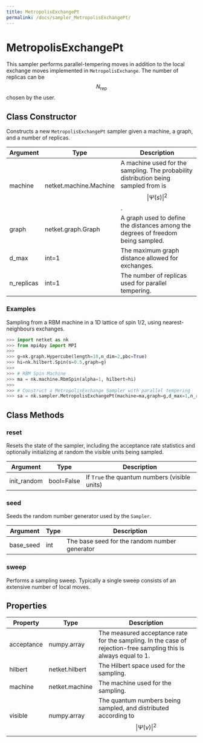 ```yaml
---
title: MetropolisExchangePt
permalink: /docs/sampler_MetropolisExchangePt/
---
```

# MetropolisExchangePt
This sampler performs parallel-tempering moves in addition to the local exchange moves implemented in `MetropolisExchange`. The number of replicas can be $$ N_{\mathrm{rep}} $$ chosen by the user.

## Class Constructor
Constructs a new ``MetropolisExchangePt`` sampler given a machine, a
graph, and a number of replicas.

| Argument |         Type         |                                            Description                                             |
|----------|----------------------|----------------------------------------------------------------------------------------------------|
|machine   |netket.machine.Machine|A machine used for the sampling. The probability distribution being sampled from is $$\|\Psi(s)\|^2$$.|
|graph     |netket.graph.Graph    |A graph used to define the distances among the degrees of freedom being sampled.                    |
|d_max     |int=1                 |The maximum graph distance allowed for exchanges.                                                   |
|n_replicas|int=1                 |The number of replicas used for parallel tempering.                                                 |


### Examples
Sampling from a RBM machine in a 1D lattice of spin 1/2, using
nearest-neighbours exchanges.

```python
>>> import netket as nk
>>> from mpi4py import MPI
>>>
>>> g=nk.graph.Hypercube(length=10,n_dim=2,pbc=True)
>>> hi=nk.hilbert.Spin(s=0.5,graph=g)
>>>
>>> # RBM Spin Machine
>>> ma = nk.machine.RbmSpin(alpha=1, hilbert=hi)
>>>
>>> # Construct a MetropolisExchange Sampler with parallel tempering
>>> sa = nk.sampler.MetropolisExchangePt(machine=ma,graph=g,d_max=1,n_replicas=16)

```



## Class Methods 
### reset
Resets the state of the sampler, including the acceptance rate statistics
and optionally initializing at random the visible units being sampled.

| Argument  |   Type   |                  Description                  |
|-----------|----------|-----------------------------------------------|
|init_random|bool=False|If ``True`` the quantum numbers (visible units)|


### seed
Seeds the random number generator used by the ``Sampler``.

|Argument |Type|                 Description                 |
|---------|----|---------------------------------------------|
|base_seed|int |The base seed for the random number generator|


### sweep
Performs a sampling sweep. Typically a single sweep
consists of an extensive number of local moves.



## Properties

| Property |               Type               |                                                        Description                                                        |
|----------|----------------------------------|---------------------------------------------------------------------------------------------------------------------------|
|acceptance|         numpy.array              | The measured acceptance rate for the sampling.         In the case of rejection-free sampling this is always equal to 1.  |
|hilbert   |         netket.hilbert           | The Hilbert space used for the sampling.                                                                                  |
|machine   |         netket.machine           | The machine used for the sampling.                                                                                        |
|visible   |                       numpy.array| The quantum numbers being sampled,                        and distributed according to $$\|\Psi(v)\|^2$$                    |

